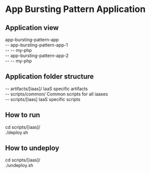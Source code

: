 App Bursting Pattern Application
================================


Application view
----------------
app-bursting-pattern-app                <br />
-- app-bursting-pattern-app-1           <br />
-- -- my-php                            <br />
-- app-bursting-pattern-app-2           <br />
-- -- my-php                            <br />

Application folder structure
----------------------------
-- artifacts/[iaas]/ IaaS specific artifacts                <br />
-- scripts/common/ Common scripts for all iaases            <br />
-- scripts/[iaas] IaaS specific scripts                     <br />

How to run
----------
cd scripts/[iaas]/          <br />
./deploy.sh                 <br />

How to undeploy
---------------
cd scripts/[iaas]/          <br />
./undeploy.sh               <br />